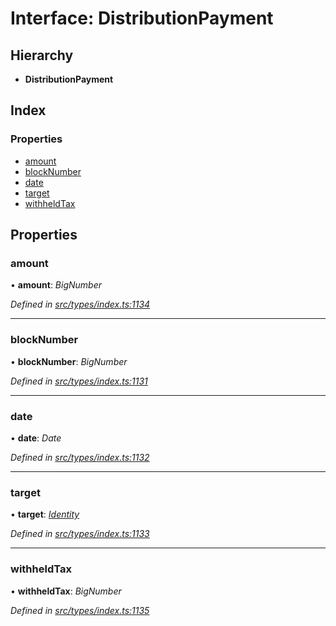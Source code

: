 # Interface: DistributionPayment

## Hierarchy

* **DistributionPayment**

## Index

### Properties

* [amount](distributionpayment.md#amount)
* [blockNumber](distributionpayment.md#blocknumber)
* [date](distributionpayment.md#date)
* [target](distributionpayment.md#target)
* [withheldTax](distributionpayment.md#withheldtax)

## Properties

###  amount

• **amount**: *BigNumber*

*Defined in [src/types/index.ts:1134](https://github.com/PolymathNetwork/polymesh-sdk/blob/108d588b/src/types/index.ts#L1134)*

___

###  blockNumber

• **blockNumber**: *BigNumber*

*Defined in [src/types/index.ts:1131](https://github.com/PolymathNetwork/polymesh-sdk/blob/108d588b/src/types/index.ts#L1131)*

___

###  date

• **date**: *Date*

*Defined in [src/types/index.ts:1132](https://github.com/PolymathNetwork/polymesh-sdk/blob/108d588b/src/types/index.ts#L1132)*

___

###  target

• **target**: *[Identity](../classes/identity.md)*

*Defined in [src/types/index.ts:1133](https://github.com/PolymathNetwork/polymesh-sdk/blob/108d588b/src/types/index.ts#L1133)*

___

###  withheldTax

• **withheldTax**: *BigNumber*

*Defined in [src/types/index.ts:1135](https://github.com/PolymathNetwork/polymesh-sdk/blob/108d588b/src/types/index.ts#L1135)*
